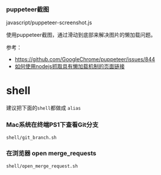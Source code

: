 ### puppeteer截图

javascript/puppeteer-screenshot.js

使用puppeteer截图，通过滑动到底部来解决图片的懒加载问题。

参考：
- https://github.com/GoogleChrome/puppeteer/issues/844
- [如何使用nodejs抓取具有懒加载机制的页面链接](https://github.com/chenxiaochun/blog/issues/35)

# shell

建议把下面的`shell`都做成 `alias`

### Mac系统在终端PS1下查看Git分支

```shell
shell/git_branch.sh
```

### 在浏览器 open merge_requests

```shell
shell/open_merge_request.sh
```







